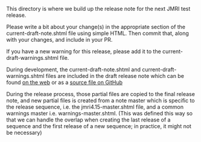 This directory is where we build up the release note for the next JMRI test release.

Please write a bit about your change(s) in the appropriate section of the current-draft-note.shtml file using simple HTML.  Then commit that, along with your changes, and include in your PR.

If you have a new warning for this release, please add it to the current-draft-warnings.shtml file. 

During development, the current-draft-note.shtml and current-draft-warnings.shtml files are included in the draft release note which can be found [on the web](https://jmri.org/releasenotes/latestNote.php) or as a [source file on GitHub](https://jmri.org/releasenotes/latestGitSrc.php)

During the release process, those partial files are copied to the final release note, and new partial files is created from a note master which is specific to the release sequence, i.e. the jmri4.15-master.shtml file, and a common warnings master i.e. warnings-master.shtml.  (This was defined this way so that we can handle the overlap when 
creating the last release of a sequence and the first release of a new sequence; in practice, it might not be necessary)

